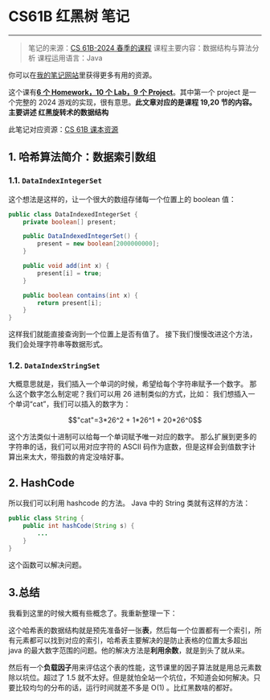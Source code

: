 # CS61B 红黑树 笔记

---

> 笔记的来源：[CS 61B-2024 春季的课程](https://sp24.datastructur.es/)
> 课程主要内容：数据结构与算法分析
> 课程运用语言：Java

你可以在[我的笔记网站](https://notes.lavachen.org)里获得更多有用的资源。

这个课有[**6 个 Homework，10 个 Lab，9 个 Project**](https://github.com/Berkeley-CS61B/skeleton-sp24)。其中第一个 project 是一个完整的 2024 游戏的实现，很有意思。**此文章对应的是课程 19,20 节的内容。主要讲述 红黑旋转术的数据结构**

此笔记对应资源：[CS 61B 课本资源](https://cs61b-2.gitbook.io/cs61b-textbook/19.-hashing-i/19.1-introduction-to-hashing-data-indexed-arrays)

## 1. 哈希算法简介：数据索引数组

### 1.1. `DataIndexIntegerSet`

这个想法是这样的，让一个很大的数组存储每一个位置上的 boolean 值：

```java
public class DataIndexedIntegerSet {
    private boolean[] present;

    public DataIndexedIntegerSet() {
        present = new boolean[2000000000];
    }

    public void add(int x) {
        present[i] = true;
    }

    public boolean contains(int x) {
        return present[i];
    }
}
```

这样我们就能直接查询到一个位置上是否有值了。
接下我们慢慢改进这个方法，我们会处理字符串等数据形式。

### 1.2. `DataIndexStringSet`

大概意思就是，我们插入一个单词的时候，希望给每个字符串赋予一个数字。
那么这个数字怎么制定呢？我们可以用 26 进制类似的方式，比如：
我们想插入一个单词“cat”，我们可以插入的数字为：

$$"cat"=3*26^2 + 1*26^1 + 20*26^0$$

这个方法类似十进制可以给每一个单词赋予唯一对应的数字。
那么扩展到更多的字符串的话，我们可以用对应字符的 ASCII 码作为底数，但是这样会到值数字计算出来太大，带指数的肯定没啥好事。

## 2. HashCode

所以我们可以利用 hashcode 的方法。
Java 中的 String 类就有这样的方法：

```java
public class String {
    public int hashCode(String s) {
        ...
    }
}
```

这个函数可以解决问题。

## 3.总结

我看到这里的时候大概有些概念了。我重新整理一下：

这个哈希表的数据结构就是预先准备好一张**表**，然后每一个位置都有一个索引，所有元素都可以找到对应的索引，哈希表主要解决的是防止表格的位置太多超出 java 的最大数字范围的问题。他的解决方法是**利用余数**，就是到头了就从来。

然后有一个**负载因子**用来评估这个表的性能，这节课里的因子算法就是用总元素数除以坑位。超过了 1.5 就不太好。但是就怕全站一个坑位，不知道会如何解决。只要比较均匀的分布的话，运行时间就差不多是 O(1) 。比红黑数啥的都好。
